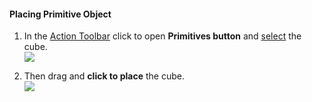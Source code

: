 #### Placing Primitive Object
1. In the [Action Toolbar](/tool-library/tool-bars-extended.md) click to open **Primitives button** and [select](/tool-library/select-edge-face-or-object.md) the cube. <br>
![](/formit-introduction/images/primitive-cube.png)

2. Then drag and **click to place** the cube. <br>
![](/formit-introduction/images/primitive-cube-place.png)






